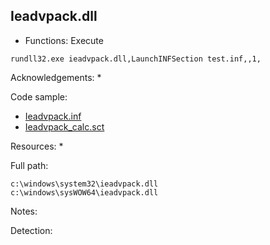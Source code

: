 ## Ieadvpack.dll

* Functions: Execute

```
rundll32.exe ieadvpack.dll,LaunchINFSection test.inf,,1,   
```

Acknowledgements:
*

Code sample:
* [Ieadvpack.inf](https://raw.githubusercontent.com/api0cradle/LOLBAS/master/OSLibraries/Payload/Ieadvpack.inf)    
* [Ieadvpack_calc.sct](https://raw.githubusercontent.com/api0cradle/LOLBAS/master/OSLibraries/Payload/Ieadvpack_calc.sct)

Resources:
* 

Full path:
```
c:\windows\system32\ieadvpack.dll
c:\windows\sysWOW64\ieadvpack.dll
```

Notes:



Detection:


 
